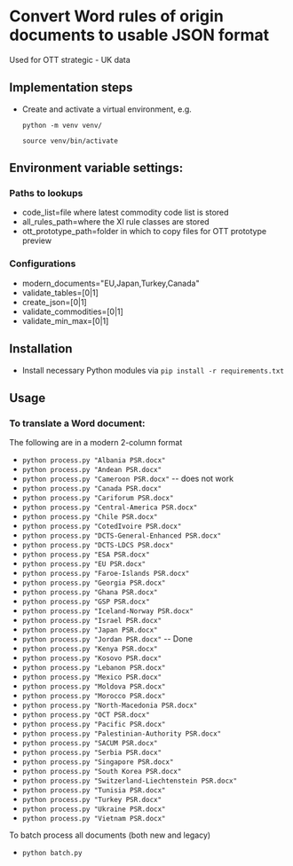 # Convert Word rules of origin documents to usable JSON format

Used for OTT strategic - UK data

## Implementation steps

- Create and activate a virtual environment, e.g.

  `python -m venv venv/`

  `source venv/bin/activate`

## Environment variable settings:

### Paths to lookups

- code_list=file where latest commodity code list is stored
- all_rules_path=where the XI rule classes are stored
- ott_prototype_path=folder in which to copy files for OTT prototype preview

### Configurations
- modern_documents="EU,Japan,Turkey,Canada"
- validate_tables=[0|1]
- create_json=[0|1]
- validate_commodities=[0|1]
- validate_min_max=[0|1]

## Installation

- Install necessary Python modules via `pip install -r requirements.txt`

## Usage

### To translate a Word document:

The following are in a modern 2-column format

- `python process.py "Albania PSR.docx"`
- `python process.py "Andean PSR.docx"`
- `python process.py "Cameroon PSR.docx"` -- does not work
- `python process.py "Canada PSR.docx"`
- `python process.py "Cariforum PSR.docx"`
- `python process.py "Central-America PSR.docx"`
- `python process.py "Chile PSR.docx"`
- `python process.py "CotedIvoire PSR.docx"`
- `python process.py "DCTS-General-Enhanced PSR.docx"`
- `python process.py "DCTS-LDCS PSR.docx"`
- `python process.py "ESA PSR.docx"`
- `python process.py "EU PSR.docx"`
- `python process.py "Faroe-Islands PSR.docx"`
- `python process.py "Georgia PSR.docx"`
- `python process.py "Ghana PSR.docx"`
- `python process.py "GSP PSR.docx"`
- `python process.py "Iceland-Norway PSR.docx"`
- `python process.py "Israel PSR.docx"`
- `python process.py "Japan PSR.docx"`
- `python process.py "Jordan PSR.docx"` -- Done
- `python process.py "Kenya PSR.docx"`
- `python process.py "Kosovo PSR.docx"`
- `python process.py "Lebanon PSR.docx"`
- `python process.py "Mexico PSR.docx"`
- `python process.py "Moldova PSR.docx"`
- `python process.py "Morocco PSR.docx"`
- `python process.py "North-Macedonia PSR.docx"`
- `python process.py "OCT PSR.docx"`
- `python process.py "Pacific PSR.docx"`
- `python process.py "Palestinian-Authority PSR.docx"`
- `python process.py "SACUM PSR.docx"`
- `python process.py "Serbia PSR.docx"`
- `python process.py "Singapore PSR.docx"`
- `python process.py "South Korea PSR.docx"`
- `python process.py "Switzerland-Liechtenstein PSR.docx"`
- `python process.py "Tunisia PSR.docx"`
- `python process.py "Turkey PSR.docx"`
- `python process.py "Ukraine PSR.docx"`
- `python process.py "Vietnam PSR.docx"`


To batch process all documents (both new and legacy)
- `python batch.py`
